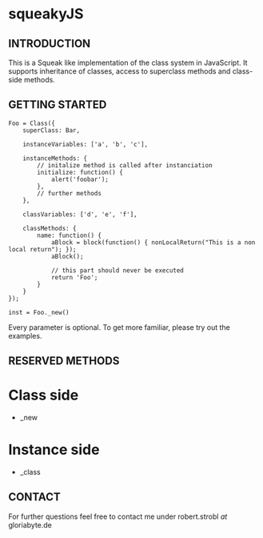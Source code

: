 # squeakyJS

## INTRODUCTION

This is a Squeak like implementation of the class system in JavaScript.
It supports inheritance of classes, access to superclass methods and
class-side methods.

## GETTING STARTED

	Foo = Class({
		superClass: Bar,

		instanceVariables: ['a', 'b', 'c'],

		instanceMethods: {
			// initalize method is called after instanciation
			initialize: function() {
				alert('foobar');
			},
			// further methods
		},

		classVariables: ['d', 'e', 'f'],

		classMethods: {
			name: function() {
				aBlock = block(function() { nonLocalReturn("This is a non local return"); });
				aBlock();
				
				// this part should never be executed
				return 'Foo';
			}
		}
	});

	inst = Foo._new()


Every parameter is optional. To get more familiar, please try out
the examples.

## RESERVED METHODS

# Class side
- _new

# Instance side
- _class

## CONTACT

For further questions feel free to contact me under
robert.strobl _at_ gloriabyte.de